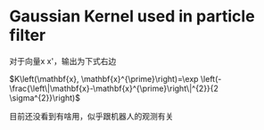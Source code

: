 # Gaussian Kernel used in particle filter

对于向量x x'，输出为下式右边

$K\left(\mathbf{x}, \mathbf{x}^{\prime}\right)=\exp \left(-\frac{\left\|\mathbf{x}-\mathbf{x}^{\prime}\right\|^{2}}{2 \sigma^{2}}\right)$

目前还没看到有啥用，似乎跟机器人的观测有关